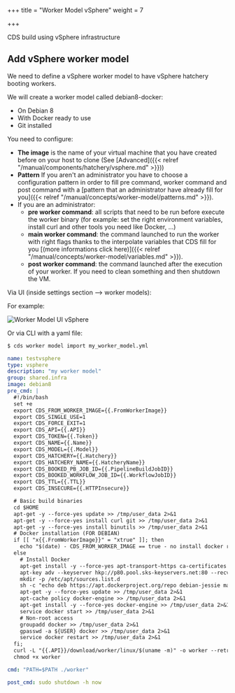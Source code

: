 +++
title = "Worker Model vSphere"
weight = 7

+++

CDS build using vSphere infrastructure

## Add vSphere worker model

We need to define a vSphere worker model to have vSphere hatchery booting workers.

We will create a worker model called debian8-docker:

 * On Debian 8
 * With Docker ready to use
 * Git installed


 You need to configure:

   * **The image** is the name of your virtual machine that you have created before on your host to clone (See [Advanced]({{< relref "/manual/components/hatchery/vsphere.md" >}}))
   * **Pattern** If you aren't an administrator you have to choose a configuration pattern in order to fill pre command, worker command and post command with a [pattern that an administrator have already fill for you]({{< relref "/manual/concepts/worker-model/patterns.md" >}}).
   * If you are an administrator:
     * **pre worker command**: all scripts that need to be run before execute the worker binary (for example: set the right environment variables, install curl and other tools you need like Docker, ...)
     * **main worker command**: the command launched to run the worker with right flags thanks to the interpolate variables that CDS fill for you [(more informations click here)]({{< relref "/manual/concepts/worker-model/variables.md" >}}).
     * **post worker command**: the command launched after the execution of your worker. If you need to clean something and then shutdown the VM.

 Via UI (inside settings section --> worker models):

 For example:

 ![Worker Model UI vSphere](/images/worker_model_vsphere.png)

 Or via CLI with a yaml file:

 ```bash
 $ cds worker model import my_worker_model.yml
 ```


 ```yaml
 name: testvsphere
 type: vsphere
 description: "my worker model"
 group: shared.infra
 image: debian8
 pre_cmd: |
   #!/bin/bash
   set +e
   export CDS_FROM_WORKER_IMAGE={{.FromWorkerImage}}
   export CDS_SINGLE_USE=1
   export CDS_FORCE_EXIT=1
   export CDS_API={{.API}}
   export CDS_TOKEN={{.Token}}
   export CDS_NAME={{.Name}}
   export CDS_MODEL={{.Model}}
   export CDS_HATCHERY={{.Hatchery}}
   export CDS_HATCHERY_NAME={{.HatcheryName}}
   export CDS_BOOKED_PB_JOB_ID={{.PipelineBuildJobID}}
   export CDS_BOOKED_WORKFLOW_JOB_ID={{.WorkflowJobID}}
   export CDS_TTL={{.TTL}}
   export CDS_INSECURE={{.HTTPInsecure}}

   # Basic build binaries
   cd $HOME
   apt-get -y --force-yes update >> /tmp/user_data 2>&1
   apt-get -y --force-yes install curl git >> /tmp/user_data 2>&1
   apt-get -y --force-yes install binutils >> /tmp/user_data 2>&1
   # Docker installation (FOR DEBIAN)
   if [[ "x{{.FromWorkerImage}}" = "xtrue" ]]; then
     echo "$(date) - CDS_FROM_WORKER_IMAGE == true - no install docker required "
   else
     # Install Docker
     apt-get install -y --force-yes apt-transport-https ca-certificates >> /tmp/user_data 2>&1
     apt-key adv --keyserver hkp://p80.pool.sks-keyservers.net:80 --recv-keys 58118E89F3A912897C070ADBF76221572C52609D
     mkdir -p /etc/apt/sources.list.d
     sh -c "echo deb https://apt.dockerproject.org/repo debian-jessie main > /etc/apt/sources.list.d/docker.list"
     apt-get -y --force-yes update >> /tmp/user_data 2>&1
     apt-cache policy docker-engine >> /tmp/user_data 2>&1
     apt-get install -y --force-yes docker-engine >> /tmp/user_data 2>&1
     service docker start >> /tmp/user_data 2>&1
     # Non-root access
     groupadd docker >> /tmp/user_data 2>&1
     gpasswd -a ${USER} docker >> /tmp/user_data 2>&1
     service docker restart >> /tmp/user_data 2>&1
   fi;
   curl -L "{{.API}}/download/worker/linux/$(uname -m)" -o worker --retry 10 --retry-max-time 120 -C - >> /tmp/user_data 2>&1
   chmod +x worker

 cmd: "PATH=$PATH ./worker"

 post_cmd: sudo shutdown -h now

 ```
